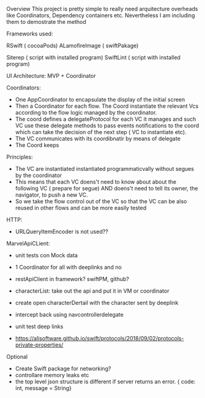 Overview
This project is pretty simple to really need arquitecture overheads like Coordinators, Dependency containers etc. Nevertheless I am including them to demostrate the method


Frameworks used:

RSwift ( cocoaPods)
ALamofireImage ( swiftPakage)

Siterep ( script with installed program)
SwiftLint ( script with installed program)


UI Architecture: MVP + Coordinator 

Coordinators:
  - One AppCoordinator to encapsulate the display of the initial screen
  - Then a Coordinator for each flow. The Coord instantiate the relevant Vcs according to the flow logic managed by the coordinator.
  - The coord defines a delegateProtocol for each VC it manages and such VC use these delegate methods to pass events notifications to the coord which can take the decision of the next step ( VC to instantiate etc).
  - The VC communicates with its coordibnatir by means of delegate
  - The Coord keeps 

Principles: 
  - The VC are instantiated instantiated programmaticvally without segues by the coordinator
  - This means that each VC doens't need to know about about the following VC ( prepare for segue) AND doens't need to tell its owner, the navigator, to push a new VC.
  - So we take the flow control out of the VC so that the VC can be also reused in other flows and can be more easily tested


HTTP:
  - URLQueryItemEncoder is not used??
  
MarvelApiCLient: 
- unit tests con Mock data
- 1 Coordinator for all with deeplinks and no  
- restApiClient in framework? swiftPM, github?

- characterList: take out the api and put it in VM or coordinator
- create open characterDertail with the character sent by deeplink
- intercept back using navcontrollerdelegate
- unit test deep links


- https://alisoftware.github.io/swift/protocols/2018/09/02/protocols-private-properties/

Optional
- Create Swift package for networking? 
- controllare memory leaks etc
- the top level json structure is different if server returns an error. { code: int, message = String}


